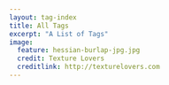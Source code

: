 ```yaml
---
layout: tag-index
title: All Tags
excerpt: "A List of Tags"
image:
  feature: hessian-burlap-jpg.jpg
  credit: Texture Lovers
  creditlink: http://texturelovers.com
---
```

